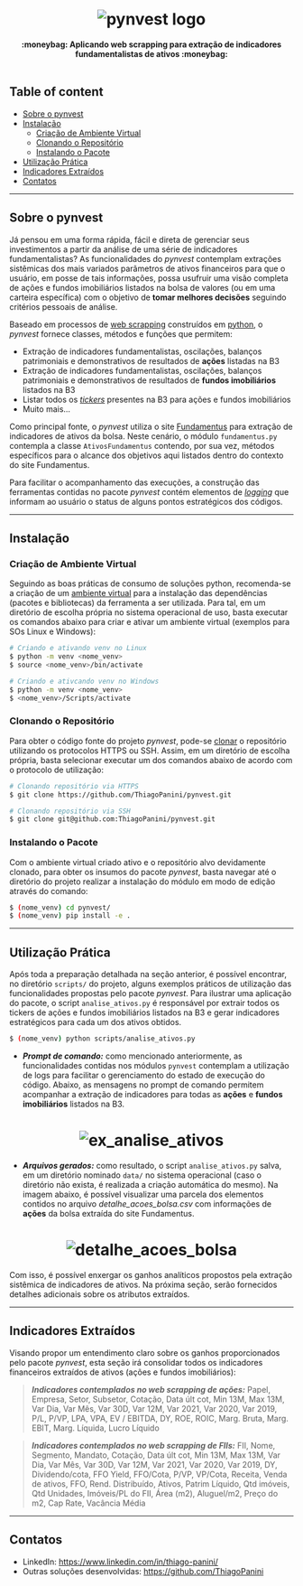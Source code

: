 <h1 align="center">
  <img src="https://i.imgur.com/dZbJrh1.png", alt="pynvest logo">
</h1>
<div align="center">
  <strong>:moneybag: Aplicando web scrapping para extração de indicadores fundamentalistas de ativos :moneybag:</strong>
</div>
<br/>

## Table of content

- [Sobre o pynvest](#sobre-o-pynvest)
- [Instalação](#instalação)
  - [Criação de Ambiente Virtual](#criação-de-ambiente-virtual)
  - [Clonando o Repositório](#clonando-o-repositório)
  - [Instalando o Pacote](#instalando-o-pacote)
- [Utilização Prática](#utilização-prática)
- [Indicadores Extraídos](#indicadores-extraídos)
- [Contatos](#contatos)

___

## Sobre o pynvest

Já pensou em uma forma rápida, fácil e direta de gerenciar seus investimentos a partir da análise de uma série de indicadores fundamentalistas? As funcionalidades do _pynvest_ contemplam extrações sistêmicas dos mais variados parâmetros de ativos financeiros para que o usuário, em posse de tais informações, possa usufruir uma visão completa de ações e fundos imobiliários listados na bolsa de valores (ou em uma carteira específica) com o objetivo de **tomar melhores decisões** seguindo critérios pessoais de análise.

Baseado em processos de [web scrapping](https://www.tecmundo.com.br/internet/215525-web-scraping-conheca-tecnica-coleta-dados.htm) construídos em [python](https://www.python.org/), o _pynvest_ fornece classes, métodos e funções que permitem:

* Extração de indicadores fundamentalistas, oscilações, balanços patrimoniais e demonstrativos de resultados de **ações** listadas na B3
* Extração de indicadores fundamentalistas, oscilações, balanços patrimoniais e demonstrativos de resultados de **fundos imobiliários** listados na B3
* Listar todos os [_tickers_](https://carteirasa.com.br/ticker-entenda-o-que-e-e-como-funciona-o-codigo-das-acoes-na-b3/) presentes na B3 para ações e fundos imobiliários
* Muito mais...

Como principal fonte, o _pynvest_ utiliza o site [Fundamentus](https://www.fundamentus.com.br/index.php) para extração de indicadores de ativos da bolsa. Neste cenário, o módulo `fundamentus.py` contempla a classe `AtivosFundamentus` contendo, por sua vez, métodos específicos para o alcance dos objetivos aqui listados dentro do contexto do site Fundamentus.

Para facilitar o acompanhamento das execuções, a construção das ferramentas contidas no pacote _pynvest_ contém elementos de [_logging_](https://docs.python.org/pt-br/3/howto/logging.html) que informam ao usuário o status de alguns pontos estratégicos dos códigos.

___

## Instalação

### Criação de Ambiente Virtual
Seguindo as boas práticas de consumo de soluções python, recomenda-se a criação de um [ambiente virtual](https://docs.python.org/pt-br/3/tutorial/venv.html) para a instalação das dependências (pacotes e bibliotecas) da ferramenta a ser utilizada. Para tal, em um diretório de escolha própria no sistema operacional de uso, basta executar os comandos abaixo para criar e ativar um ambiente virtual (exemplos para SOs Linux e Windows):

```bash
# Criando e ativando venv no Linux
$ python -m venv <nome_venv>
$ source <nome_venv>/bin/activate

# Criando e ativcando venv no Windows
$ python -m venv <nome_venv>
$ <nome_venv>/Scripts/activate
```

### Clonando o Repositório
Para obter o código fonte do projeto _pynvest_, pode-se [clonar](https://www.gitkraken.com/learn/git/git-clone) o repositório utilizando os protocolos HTTPS ou SSH. Assim, em um diretório de escolha própria, basta selecionar executar um dos comandos abaixo de acordo com o protocolo de utilização:

```bash
# Clonando repositório via HTTPS
$ git clone https://github.com/ThiagoPanini/pynvest.git

# Clonando repositório via SSH
$ git clone git@github.com:ThiagoPanini/pynvest.git
```

### Instalando o Pacote
Com o ambiente virtual criado ativo e o repositório alvo devidamente clonado, para obter os insumos do pacote _pynvest_, basta navegar até o diretório do projeto realizar a instalação do módulo em modo de edição através do comando:

```bash
$ (nome_venv) cd pynvest/
$ (nome_venv) pip install -e .
```
___

## Utilização Prática
Após toda a preparação detalhada na seção anterior, é possível encontrar, no diretório `scripts/` do projeto, alguns exemplos práticos de utilização das funcionalidades propostas pelo pacote _pynvest_. Para ilustrar uma aplicação do pacote, o script `analise_ativos.py` é responsável por extrair todos os tickers de ações e fundos imobiliários listados na B3 e gerar indicadores estratégicos para cada um dos ativos obtidos.

```bash
$ (nome_venv) python scripts/analise_ativos.py
```

* **_Prompt de comando:_** como mencionado anteriormente, as funcionalidades contidas nos módulos `pynvest` contemplam a utilização de logs para facilitar o gerenciamento do estado de execução do código. Abaixo, as mensagens no prompt de comando permitem acompanhar a extração de indicadores para todas as **ações** e **fundos imobiliários** listados na B3.
<h1 align="center">
  <img src="https://i.imgur.com/ILVNoxO.png", alt="ex_analise_ativos">
</h1>

* **_Arquivos gerados:_** como resultado, o script `analise_ativos.py` salva, em um diretório nominado `data/` no sistema operacional (caso o diretório não exista, é realizada a criação automática do mesmo). Na imagem abaixo, é possível visualizar uma parcela dos elementos contidos no arquivo *detalhe_acoes_bolsa.csv* com informações de **ações** da bolsa extraída do site Fundamentus.
<h1 align="center">
  <img src="https://i.imgur.com/epCn7Bh.png", alt="detalhe_acoes_bolsa">
</h1>

Com isso, é possível enxergar os ganhos analíticos propostos pela extração sistêmica de indicadores de ativos. Na próxima seção, serão fornecidos detalhes adicionais sobre os atributos extraídos.
___

## Indicadores Extraídos
Visando propor um entendimento claro sobre os ganhos proporcionados pelo pacote _pynvest_, esta seção irá consolidar todos os indicadores financeiros extraídos de ativos (ações e fundos imobiliários):

> **_Indicadores contemplados no web scrapping de ações:_** Papel, Empresa, Setor,	Subsetor,	Cotação,	Data últ cot,	Min 13M,	Max 13M,	Var Dia,	Var Mês,	Var 30D,	Var 12M,	Var 2021,	Var 2020,	Var 2019,	P/L,	P/VP,	LPA,	VPA,	EV / EBITDA,	DY,	ROE,	ROIC,	Marg. Bruta,	Marg. EBIT,	Marg. Líquida,	Lucro Líquido

> **_Indicadores contemplados no web scrapping de FIIs:_** FII,	Nome,	Segmento,	Mandato,	Cotação,	Data últ cot,	Min 13M,	Max 13M,	Var Dia,	Var Mês,	Var 30D,	Var 12M,	Var 2021,	Var 2020,	Var 2019,	DY,	Dividendo/cota,	FFO Yield,	FFO/Cota,	P/VP,	VP/Cota,	Receita,	Venda de ativos,	FFO,	Rend. Distribuído,	Ativos,	Patrim Líquido,	Qtd imóveis,	Qtd Unidades,	Imóveis/PL do FII,	Área (m2),	Aluguel/m2,	Preço do m2,	Cap Rate,	Vacância Média

___

## Contatos

* LinkedIn: https://www.linkedin.com/in/thiago-panini/
* Outras soluções desenvolvidas: https://github.com/ThiagoPanini
